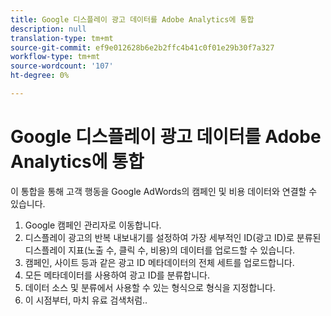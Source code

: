 ```yaml
---
title: Google 디스플레이 광고 데이터를 Adobe Analytics에 통합
description: null
translation-type: tm+mt
source-git-commit: ef9e012628b6e2b2ffc4b41c0f01e29b30f7a327
workflow-type: tm+mt
source-wordcount: '107'
ht-degree: 0%

---
```



# Google 디스플레이 광고 데이터를 Adobe Analytics에 통합

이 통합을 통해 고객 행동을 Google AdWords의 캠페인 및 비용 데이터와 연결할 수 있습니다.

1. Google 캠페인 관리자로 이동합니다.
2. 디스플레이 광고의 반복 내보내기를 설정하여 가장 세부적인 ID(광고 ID)로 분류된 디스플레이 지표(노출 수, 클릭 수, 비용)의 데이터를 업로드할 수 있습니다.
3. 캠페인, 사이트 등과 같은 광고 ID 메타데이터의 전체 세트를 업로드합니다.
4. 모든 메타데이터를 사용하여 광고 ID를 분류합니다.
5. 데이터 소스 및 분류에서 사용할 수 있는 형식으로 형식을 지정합니다.
6. 이 시점부터, 마치 유료 검색처럼..
